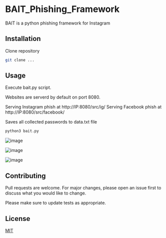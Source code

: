 # BAIT_Phishing_Framework

BAIT is a python phishing framework for Instagram

## Installation

Clone repository 

```bash
git clone ...
```

## Usage
Execute bait.py script.

Websites are serverd by default on port 8080.

Serving Instagram phish at http://IP:8080/src/ig/
Serving Facebook phish at http://IP:8080/src/facebook/

Saves all collected passwords to data.txt file

```bash
python3 bait.py
```

![image](https://user-images.githubusercontent.com/19478700/171910264-13862873-67e6-4c72-850d-f9fade6a5d24.png)

![image](https://user-images.githubusercontent.com/19478700/171910370-1aff0217-7292-4c14-9596-927d7e18cb81.png)

![image](https://user-images.githubusercontent.com/19478700/172019548-9965884d-046d-4e5b-8ce3-4a10c7322f66.png)

## Contributing
Pull requests are welcome. For major changes, please open an issue first to discuss what you would like to change.




Please make sure to update tests as appropriate.

## License
[MIT](https://choosealicense.com/licenses/mit/)
